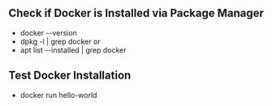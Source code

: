 ## Check if Docker is Installed via Package Manager

- docker --version
- dpkg -l | grep docker  or 
- apt list --installed | grep docker


## Test Docker Installation
- docker run hello-world
